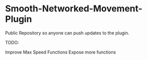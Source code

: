 # Smooth-Networked-Movement-Plugin
Public Repository so anyone can push updates to the plugin. 

TODO:

Improve Max Speed Functions
Expose more functions
